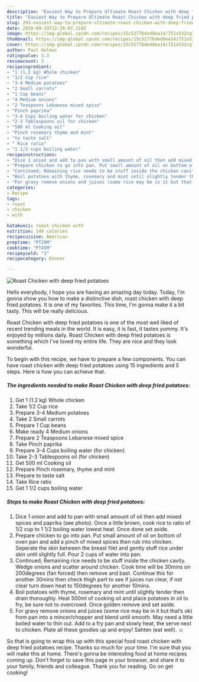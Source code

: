 ```yaml
---
description: "Easiest Way to Prepare Ultimate Roast Chicken with deep fried potatoes"
title: "Easiest Way to Prepare Ultimate Roast Chicken with deep fried potatoes"
slug: 293-easiest-way-to-prepare-ultimate-roast-chicken-with-deep-fried-potatoes
date: 2020-09-29T22:39:07.319Z
image: https://img-global.cpcdn.com/recipes/15c5277bded8ea14/751x532cq70/roast-chicken-with-deep-fried-potatoes-recipe-main-photo.jpg
thumbnail: https://img-global.cpcdn.com/recipes/15c5277bded8ea14/751x532cq70/roast-chicken-with-deep-fried-potatoes-recipe-main-photo.jpg
cover: https://img-global.cpcdn.com/recipes/15c5277bded8ea14/751x532cq70/roast-chicken-with-deep-fried-potatoes-recipe-main-photo.jpg
author: Paul Holmes
ratingvalue: 3.3
reviewcount: 3
recipeingredient:
- "1 (1.2 kg) Whole chicken"
- "1/2 Cup rice"
- "3-4 Medium potatoes"
- "2 Small carrots"
- "1 Cup beans"
- "4 Medium onions"
- "2 Teaspoons Lebanese mixed spice"
- "Pinch paprika"
- "3-4 Cups boiling water for chicken"
- "2-3 Tablespoons oil for chicken"
- "500 ml Cooking oil"
- "Pinch rosemary thyme and mint"
- "to taste salt"
- " Rice ratio"
- "1 1/2 cups boiling water"
recipeinstructions:
- "Dice 1 onion and add to pan with small amount of oil then add mixed spices and paprika (see photo). Once a little brown, cook rice to ratio of 1/2 cup to 1 1/2 boiling water lowest heat. Once done set aside."
- "Prepare chicken to go into pan. Put small amount of oil on bottom of oven pan and add a pinch of mixed spices then rub into chicken. Seperate the skin between the breast filet and gently stuff rice under skin until slightly full. Pour 2 cups of water into pan."
- "Continued; Remaining rice needs to be stuff inside the chicken cavity. Wedge onions and scatter around chicken. Cook time will be 30mins on 200degrees (fan forced) then remove and bast. Continue this for another 30mins then check thigh part to see if juices run clear, if not clear turn down heat to 150degrees for another 10mins."
- "Boil potatoes with thyme, rosemary and mint until slightly tender then drain thoroughly. Heat 500ml of cooking oil and place potatoes in oil to fry, be sure not to overcrowd. Once golden remove and set aside."
- "For gravy remove onions and juices (some rice may be in it but that’s ok) from pan into a mincer/chopper and blend until smooth. May need a little boiled water to thin out. Add to a fry pan and slowly heat, the serve next to chicken. Plate all these goodies up and enjoy! Sahten (eat well). ☺️"
categories:
- Recipe
tags:
- roast
- chicken
- with

katakunci: roast chicken with 
nutrition: 149 calories
recipecuisine: American
preptime: "PT29M"
cooktime: "PT45M"
recipeyield: "1"
recipecategory: Dinner

---
```



![Roast Chicken with deep fried potatoes](https://img-global.cpcdn.com/recipes/15c5277bded8ea14/751x532cq70/roast-chicken-with-deep-fried-potatoes-recipe-main-photo.jpg)

Hello everybody, I hope you are having an amazing day today. Today, I'm gonna show you how to make a distinctive dish, roast chicken with deep fried potatoes. It is one of my favorites. This time, I'm gonna make it a bit tasty. This will be really delicious.



Roast Chicken with deep fried potatoes is one of the most well liked of recent trending meals in the world. It is easy, it is fast, it tastes yummy. It's enjoyed by millions daily. Roast Chicken with deep fried potatoes is something which I've loved my entire life. They are nice and they look wonderful.


To begin with this recipe, we have to prepare a few components. You can have roast chicken with deep fried potatoes using 15 ingredients and 5 steps. Here is how you can achieve that.

<!--inarticleads1-->

##### The ingredients needed to make Roast Chicken with deep fried potatoes:

1. Get 1 (1.2 kg) Whole chicken
1. Take 1/2 Cup rice
1. Prepare 3-4 Medium potatoes
1. Take 2 Small carrots
1. Prepare 1 Cup beans
1. Make ready 4 Medium onions
1. Prepare 2 Teaspoons Lebanese mixed spice
1. Take Pinch paprika
1. Prepare 3-4 Cups boiling water (for chicken)
1. Take 2-3 Tablespoons oil (for chicken)
1. Get 500 ml Cooking oil
1. Prepare Pinch rosemary, thyme and mint
1. Prepare to taste salt
1. Take  Rice ratio
1. Get 1 1/2 cups boiling water




<!--inarticleads2-->

##### Steps to make Roast Chicken with deep fried potatoes:

1. Dice 1 onion and add to pan with small amount of oil then add mixed spices and paprika (see photo). Once a little brown, cook rice to ratio of 1/2 cup to 1 1/2 boiling water lowest heat. Once done set aside.
1. Prepare chicken to go into pan. Put small amount of oil on bottom of oven pan and add a pinch of mixed spices then rub into chicken. Seperate the skin between the breast filet and gently stuff rice under skin until slightly full. Pour 2 cups of water into pan.
1. Continued; Remaining rice needs to be stuff inside the chicken cavity. Wedge onions and scatter around chicken. Cook time will be 30mins on 200degrees (fan forced) then remove and bast. Continue this for another 30mins then check thigh part to see if juices run clear, if not clear turn down heat to 150degrees for another 10mins.
1. Boil potatoes with thyme, rosemary and mint until slightly tender then drain thoroughly. Heat 500ml of cooking oil and place potatoes in oil to fry, be sure not to overcrowd. Once golden remove and set aside.
1. For gravy remove onions and juices (some rice may be in it but that’s ok) from pan into a mincer/chopper and blend until smooth. May need a little boiled water to thin out. Add to a fry pan and slowly heat, the serve next to chicken. Plate all these goodies up and enjoy! Sahten (eat well). ☺️




So that is going to wrap this up with this special food roast chicken with deep fried potatoes recipe. Thanks so much for your time. I'm sure that you will make this at home. There's gonna be interesting food at home recipes coming up. Don't forget to save this page in your browser, and share it to your family, friends and colleague. Thank you for reading. Go on get cooking!
